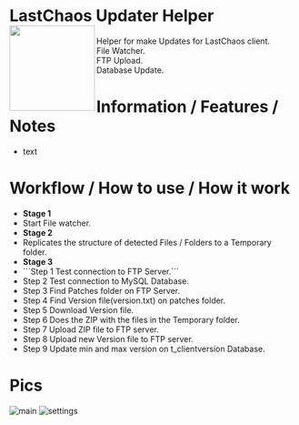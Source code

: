 # LastChaos Updater Helper <img align="left" src="https://user-images.githubusercontent.com/5092697/136836589-b655f88e-f67e-433d-bc2a-12c0534e05d9.png" width="150px">

Helper for make Updates for LastChaos client.<br/>
File Watcher.<br/>
FTP Upload.<br/>
Database Update.<br/>

# Information / Features / Notes
* text

# Workflow / How to use / How it work
* __Stage 1__
*   Start File watcher.
* __Stage 2__
*   Replicates the structure of detected Files / Folders to a Temporary folder.
* __Stage 3__
*   ´´´Step 1 Test connection to FTP Server.´´´
*   Step 2 Test connection to MySQL Database.
*   Step 3 Find Patches folder on FTP Server.
*   Step 4 Find Version file(version.txt) on patches folder.
*   Step 5 Download Version file.
*   Step 6 Does the ZIP with the files in the Temporary folder.
*   Step 7 Upload ZIP file to FTP server.
*   Step 8 Upload new Version file to FTP server.
*   Step 9 Update min and max version on t_clientversion Database.


# Pics
![main](https://user-images.githubusercontent.com/5092697/137606993-a21aa429-cc91-4a85-9177-067eee507487.jpg)
![settings](https://user-images.githubusercontent.com/5092697/137606995-fd6097fa-e5ae-40de-8f3c-b44b91ba1ad8.jpg)
